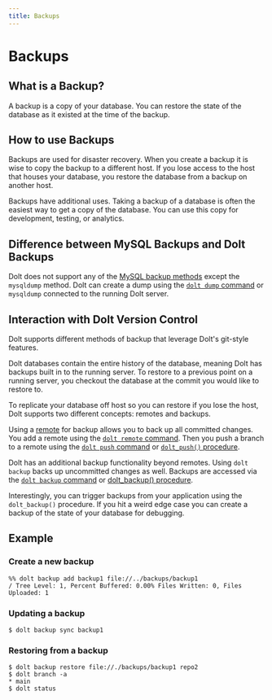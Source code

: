 ```yaml
---
title: Backups
---
```


# Backups

## What is a Backup?

A backup is a copy of your database. You can restore the state of the database as it existed at the time of the backup.

## How to use Backups

Backups are used for disaster recovery. When you create a backup it is wise to copy the backup to a different host. If you lose access to the host that houses your database, you restore the database from a backup on another host. 

Backups have additional uses. Taking a backup of a database is often the easiest way to get a copy of the database. You can use this copy for development, testing, or analytics.

## Difference between MySQL Backups and Dolt Backups

Dolt does not support any of the [MySQL backup methods](https://dev.mysql.com/doc/refman/8.0/en/backup-methods.html) except the `mysqldump` method. Dolt can create a dump using the [`dolt dump` command](../../../reference/cli.md#dolt-dump) or `mysqldump` connected to the running Dolt server. 

## Interaction with Dolt Version Control

Dolt supports different methods of backup that leverage Dolt's git-style features.

Dolt databases contain the entire history of the database, meaning Dolt has backups built in to the running server. To restore to a previous point on a running server, you checkout the database at the commit you would like to restore to.

To replicate your database off host so you can restore if you lose the host, Dolt supports two different concepts: remotes and backups. 

Using a [remote](../git/remotes.md) for backup allows you to back up all committed changes. You add a remote using the [`dolt remote` command](../../../reference/cli.md#dolt-remote). Then you push a branch to a remote using the [`dolt push` command](../../../reference/cli.md#dolt-push) or [`dolt_push()` procedure](../../../reference/sql/version-control/dolt-sql-procedures.md#doltpush).

Dolt has an additional backup functionality beyond remotes. Using `dolt backup` backs up uncommitted changes as well. Backups are accessed via the [`dolt backup` command](../../../reference/cli.md#dolt-backup) or [dolt_backup() procedure](../../../reference/sql/version-control/dolt-sql-procedures.md#doltbackup). 

Interestingly, you can trigger backups from your application using the `dolt_backup()` procedure. If you hit a weird edge case you can create a backup of the state of your database for debugging.

## Example

### Create a new backup
```
%% dolt backup add backup1 file://../backups/backup1
/ Tree Level: 1, Percent Buffered: 0.00% Files Written: 0, Files Uploaded: 1
```

### Updating a backup
```
$ dolt backup sync backup1
```

### Restoring from a backup
```
$ dolt backup restore file://./backups/backup1 repo2
$ dolt branch -a
* main
$ dolt status
```